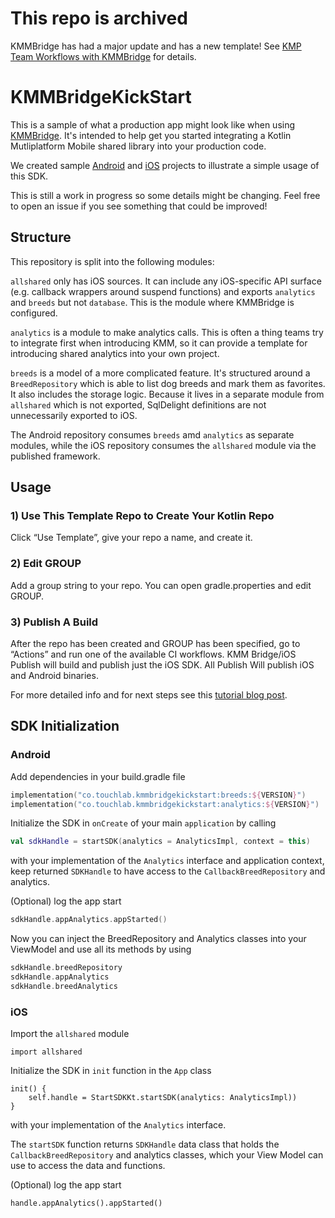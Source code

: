 # This repo is archived

KMMBridge has had a major update and has a new template! See [KMP Team Workflows with KMMBridge](https://touchlab.co/kmmbridge-team-workflows) for details.

# KMMBridgeKickStart

This is a sample of what a production app might look like when using
[KMMBridge](https://github.com/touchlab/KMMBridge/).
It's intended to help get you started integrating a Kotlin Mutliplatform Mobile shared library into your production
code.

We created sample [Android](https://github.com/touchlab/KMMBridgeKickStart-Android)
and [iOS](https://github.com/touchlab/KMMBridgeKickStart-iOS) projects to illustrate
a simple usage of this SDK.

This is still a work in progress so some details might be changing. Feel free to open an issue if you see something that
could be improved!

## Structure

This repository is split into the following modules:

`allshared` only has iOS sources. It can include any iOS-specific API surface (e.g. callback wrappers around suspend
functions) and exports `analytics` and `breeds` but not `database`. This is the module where KMMBridge is configured.

`analytics` is a module to make analytics calls. This is often a thing teams try to integrate first when introducing
KMM, so it can provide a template for introducing shared analytics into your own project.

`breeds` is a model of a more complicated feature. It's structured around a `BreedRepository` which is able to list dog
breeds and mark them as favorites. It also includes the storage logic. Because it lives in a separate module
from `allshared` which is not exported, SqlDelight definitions are not unnecessarily exported to iOS.

The Android repository consumes `breeds` amd `analytics` as separate modules, while the iOS repository consumes
the `allshared` module via the published framework.

## Usage

### 1) Use This Template Repo to Create Your Kotlin Repo

Click “Use Template”, give your repo a name, and create it.

### 2) Edit GROUP

Add a group string to your repo. You can open gradle.properties and edit GROUP.

### 3) Publish A Build

After the repo has been created and GROUP has been specified, go to “Actions” and run one of the available CI workflows.
KMM Bridge/iOS Publish will build and publish just the iOS SDK. All Publish Will publish iOS and Android binaries.

For more detailed info and for next steps see
this [tutorial blog post](https://touchlab.co/quick-start-with-kmmbridge-1-hour-tutorial/).

## SDK Initialization

### Android

Add dependencies in your build.gradle file

```kotlin
implementation("co.touchlab.kmmbridgekickstart:breeds:${VERSION}")
implementation("co.touchlab.kmmbridgekickstart:analytics:${VERSION}")
```

Initialize the SDK in `onCreate` of your main `application` by calling

```kotlin
val sdkHandle = startSDK(analytics = AnalyticsImpl, context = this)
```

with your implementation of the `Analytics` interface and application context, keep returned `SDKHandle` to have access
to the `CallbackBreedRepository` and analytics.

(Optional) log the app start

```kotlin
sdkHandle.appAnalytics.appStarted()
```

Now you can inject the BreedRepository and Analytics classes into your ViewModel and use all its methods by using

```kotlin
sdkHandle.breedRepository
sdkHandle.appAnalytics
sdkHandle.breedAnalytics
```

### iOS

Import the `allshared` module

```
import allshared
```

Initialize the SDK in `init` function in the `App` class

```
init() {
    self.handle = StartSDKKt.startSDK(analytics: AnalyticsImpl))
}
```

with your implementation of the `Analytics` interface.

The `startSDK` function returns `SDKHandle` data class that holds the `CallbackBreedRepository` and analytics classes,
which your View Model can use to access the data and functions.

(Optional) log the app start

```
handle.appAnalytics().appStarted()
```
